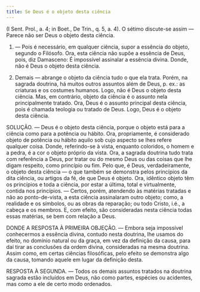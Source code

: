 ```yaml
---
title: Se Deus é o objeto desta ciência
---
```


(I Sent. Prol., a. 4; in Boet., De Trin., q. 5, a. 4).
  O sétimo discute-se assim — Parece não ser Deus o objeto desta ciência.  

1. — Pois é necessário, em qualquer ciência, supor a essência do objeto, segundo o Filósofo. Ora, esta ciência não supõe a essência de Deus, pois, diz Damasceno: É impossível assinalar a essência divina. Donde, não é Deus o objeto desta ciência.  

2. Demais — abrange o objeto da ciência tudo o que ela trata. Porém, na sagrada doutrina, há muitos outros assuntos além de Deus, p. ex.: as criaturas e os costumes humanos. Logo, não é Deus o objeto desta ciência.  Mas, em contrário, objeto da ciência é o assunto nela principalmente tratado. Ora, Deus é o assunto principal desta ciência, pois é chamada teologia ou tratado de Deus. Logo, Deus é o objeto desta ciência.  

SOLUÇÃO. — Deus é o objeto desta ciência, porque o objeto está para a ciência como para a potência ou hábito. Ora, propriamente, é considerado objeto de potência ou hábito aquilo sob cujo aspecto se lhes refere qualquer coisa. Donde, referindo-se à vista, enquanto coloridos, o homem e a pedra, é a cor o objeto próprio da vista. Ora, a sagrada doutrina tudo trata com referência a Deus, por tratar ou do mesmo Deus ou das coisas que lhe digam respeito, como princípio ou fim. Pelo que, é Deus, verdadeiramente, o objeto desta ciência — o que também se demonstra pelos princípios da dita ciência, ou artigos da fé, de que Deus é objeto. Ora, idêntico objeto têm os princípios e toda a ciência, por estar a última, total e virtualmente, contida nos princípios. — Certos, porém, atendendo às matérias tratadas e não ao ponto-de-vista, a esta ciência assinalaram outro objeto; como, a realidade e os símbolos, ou as obras da reparação; ou todo Cristo, i.é., a cabeça e os membros. E, com efeito, são consideradas nesta ciência todas essas matérias, se bem com relação a Deus.  

DONDE A RESPOSTA À PRIMEIRA OBJEÇÃO. — Embora seja impossível conhecermos a essência divina, contudo nesta doutrina, lhe usamos do efeito, no domínio natural ou da graça, em vez da definição da causa, para daí tirar as conclusões da ordem divina, consideradas na mesma doutrina. Assim como, em certas ciências filosóficas, pelo efeito se demonstra algo da causa, tomando aquele em lugar da definição desta. 

RESPOSTA À SEGUNDA. — Todos os demais assuntos tratados na doutrina sagrada estão incluídos em Deus, não como partes, espécies ou acidentes, mas como a ele de certo modo ordenados.